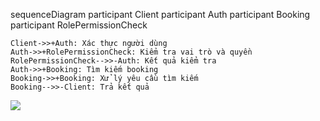 sequenceDiagram
    participant Client
    participant Auth
    participant Booking
    participant RolePermissionCheck

    Client->>+Auth: Xác thực người dùng
    Auth->>+RolePermissionCheck: Kiểm tra vai trò và quyền
    RolePermissionCheck-->>-Auth: Kết quả kiểm tra
    Auth->>+Booking: Tìm kiếm booking
    Booking->>+Booking: Xử lý yêu cầu tìm kiếm
    Booking-->>-Client: Trả kết quả

[![](https://mermaid.ink/img/pako:eNptUc9KwzAYf5WPXF1fIIeBztsuoh6G9BLT2IY2SZcmgzF2EJ9DUDwIoqDebJEdAr5H3mSpXZ1jyyXJL78_35dvgahKGMKoYlPLJGWnnKSaiFhCWCXRhlNeEmlgVHAmzT5-bE22j54olXOZ7j-cq4KdMS14VXElRxmjeSw7WpcQDYdHrSeGiXukYDLffFCQ6c-7b-45JO6rt21ZLfuAJYYx982dAKMJzAgPu_uEmXuAqZ375naTeEAZBceoyx_7emWCwNdPkP_Z7WZv-sRw6V5Fy6pXAq7_N79h7JAnvnmDwn3D3L1YoL5-tmC2BrvCtqDua0KK_i1mWxgaIBEaIDwJM1y0whiZjAkWIxyOCdF5jGK5DDxijbqYS4qw0ZYNkC0TYvp5I3xDiiqgYUhXSvX35RpPLc-t?type=png)](https://mermaid.live/edit#pako:eNptUc9KwzAYf5WPXF1fIIeBztsuoh6G9BLT2IY2SZcmgzF2EJ9DUDwIoqDebJEdAr5H3mSpXZ1jyyXJL78_35dvgahKGMKoYlPLJGWnnKSaiFhCWCXRhlNeEmlgVHAmzT5-bE22j54olXOZ7j-cq4KdMS14VXElRxmjeSw7WpcQDYdHrSeGiXukYDLffFCQ6c-7b-45JO6rt21ZLfuAJYYx982dAKMJzAgPu_uEmXuAqZ375naTeEAZBceoyx_7emWCwNdPkP_Z7WZv-sRw6V5Fy6pXAq7_N79h7JAnvnmDwn3D3L1YoL5-tmC2BrvCtqDua0KK_i1mWxgaIBEaIDwJM1y0whiZjAkWIxyOCdF5jGK5DDxijbqYS4qw0ZYNkC0TYvp5I3xDiiqgYUhXSvX35RpPLc-t)